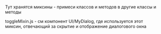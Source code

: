 Тут хранятся миксины - примеси классов и методов в другие классы и методы

toggleMixin.js - см компонент UI/MyDialog, где используется этот 
миксин, отвечающий за скрытие и отображение диалогового окна